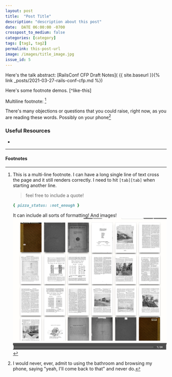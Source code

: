 ```yaml
---
layout: post
title:  "Post Title"
description: "description about this post"
date:  DATE 06:00:00 -0700
crosspost_to_medium: false
categories: [category]
tags: [tag1, tag2]
permalink: this-post-url
image: /images/title_image.jpg
issue_id: 5 
---
```


Here's the talk abstract: [RailsConf CFP Draft Notes]( {{ site.baseurl }}{% link _posts/2021-03-27-rails-conf-cfp.md %})

<!--more-->
Here's some footnote demos. [^like-this]

Multiline footnote: [^multi-line]

[^multi-line]: This is a multi-line footnote. I can have a long single line of text cross the page and it still renders correctly. I need to hit `[tab][tab]` when starting another line.
    > feel free to include a quote!
    
    ```ruby
    { pizza_status: :not_enough }
    ```
    It can include all sorts of formatting!
    And images!
    ![an image](/images_2020/1922-zoning-plan.jpg)

There's many objections or questions that you could raise, right now, as you are reading these words. Possibly on your phone[^i-would-never]


### Useful Resources

- []()

--------------------

#### Footnotes 


[^i-would-never]: I would never, ever, admit to using the bathroom and browsing my phone, saying "yeah, I'll come back to that" and never do.

